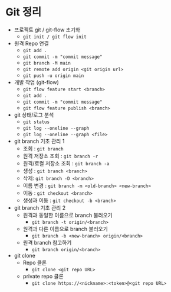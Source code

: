 # Git 정리
- 프로젝트 git / git-flow 초기화
    - `git init / git flow init`
- 원격 Repo 연결
    - `git add .`
    - `git commit -m "commit message"`
    - `git branch -M main`
    - `git remote add origin <git origin url>`
    - `git push -u origin main`
- 개발 작업 (git-flow)
    - `git flow feature start <branch>`
    - `git add .`
    - `git commit -m "commit message"`
    - `git flow feature publish <branch>`
- git 상태/로그 분석
    - `git status`
    - `git log --oneline --graph`
    - `git log --oneline --graph <file>`
- git branch 기초 관리 1
    - 조회 : `git branch`
    - 원격 저장소 조회 : `git branch -r`
    - 원격/로컬 저장소 조회 : `git branch -a`
    - 생성 : `git branch <branch>`
    - 삭제: `git branch -D <branch>`
    - 이름 변경 : `git branch -m <old-branch> <new-branch>`
    - 이동 : `git checkout <branch>`
    - 생성과 이동 : `git checkout -b <branch>`
- git branch 기초 관리 2
    - 원격과 동일한 이름으로 branch 불러오기
        - `git branch -t origin/<branch>`
    - 원격과 다른 이름으로 branch 불러오기
        - `git branch -b <new-branch> origin/<branch>`
    - 원격 branch 참고하기
        - `git branch origin/<branch>`
- git clone
  - Repo 클론
    - `git clone <git repo URL>`
  - private repo 클론
    - `git clone https://<nickname>:<token>@<git repo URL>`
